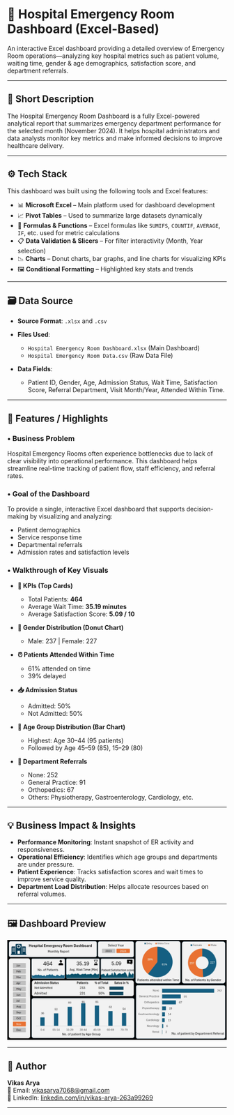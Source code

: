 # 🏥 Hospital Emergency Room Dashboard (Excel-Based)

An interactive Excel dashboard providing a detailed overview of Emergency Room operations—analyzing key hospital metrics such as patient volume, waiting time, gender & age demographics, satisfaction score, and department referrals.

---

## 📌 Short Description

The Hospital Emergency Room Dashboard is a fully Excel-powered analytical report that summarizes emergency department performance for the selected month (November 2024). It helps hospital administrators and data analysts monitor key metrics and make informed decisions to improve healthcare delivery.

---

## ⚙️ Tech Stack

This dashboard was built using the following tools and Excel features:

- 📊 **Microsoft Excel** – Main platform used for dashboard development  
- 📈 **Pivot Tables** – Used to summarize large datasets dynamically  
- 🧮 **Formulas & Functions** – Excel formulas like `SUMIFS`, `COUNTIF`, `AVERAGE`, `IF`, etc. used for metric calculations  
- 📋 **Data Validation & Slicers** – For filter interactivity (Month, Year selection)  
- 📉 **Charts** – Donut charts, bar graphs, and line charts for visualizing KPIs  
- 🖼️ **Conditional Formatting** – Highlighted key stats and trends

---

## 🗃️ Data Source

- **Source Format**: `.xlsx` and `.csv`  
- **Files Used**:  
  - `Hospital Emergency Room Dashboard.xlsx` (Main Dashboard)  
  - `Hospital Emergency Room Data.csv` (Raw Data File)  

- **Data Fields**:  
  - Patient ID, Gender, Age, Admission Status, Wait Time, Satisfaction Score, Referral Department, Visit Month/Year, Attended Within Time.

---

## 🌟 Features / Highlights

### • Business Problem  
Hospital Emergency Rooms often experience bottlenecks due to lack of clear visibility into operational performance. This dashboard helps streamline real-time tracking of patient flow, staff efficiency, and referral rates.

### • Goal of the Dashboard  
To provide a single, interactive Excel dashboard that supports decision-making by visualizing and analyzing:
- Patient demographics
- Service response time
- Departmental referrals
- Admission rates and satisfaction levels

### • Walkthrough of Key Visuals  

- **📌 KPIs (Top Cards)**  
  - Total Patients: **464**  
  - Average Wait Time: **35.19 minutes**  
  - Average Satisfaction Score: **5.09 / 10**

- **👫 Gender Distribution (Donut Chart)**  
  - Male: 237 | Female: 227

- **⏰ Patients Attended Within Time**  
  - 61% attended on time  
  - 39% delayed

- **📥 Admission Status**  
  - Admitted: 50%  
  - Not Admitted: 50%

- **👶 Age Group Distribution (Bar Chart)**  
  - Highest: Age 30–44 (95 patients)  
  - Followed by Age 45–59 (85), 15–29 (80)

- **🏥 Department Referrals**  
  - None: 252  
  - General Practice: 91  
  - Orthopedics: 67  
  - Others: Physiotherapy, Gastroenterology, Cardiology, etc.

---

## 💡 Business Impact & Insights

- **Performance Monitoring**: Instant snapshot of ER activity and responsiveness.  
- **Operational Efficiency**: Identifies which age groups and departments are under pressure.  
- **Patient Experience**: Tracks satisfaction scores and wait times to improve service quality.  
- **Department Load Distribution**: Helps allocate resources based on referral volumes.

---

## 🖼️ Dashboard Preview

![Hospital Emergency Room Dashboard](https://github.com/Vikasarya13/Hospital_Emergency_Room_Dashboard/blob/main/Hospital%20Dashboard%20Final%20.jpg)

---

## 👤 Author

**Vikas Arya**  
📧 Email: [vikasarya7068@gmail.com](mailto:vikasarya7068@gmail.com)  
🔗 LinkedIn: [linkedin.com/in/vikas-arya-263a99269](https://linkedin.com/in/vikas-arya-263a99269)

---
